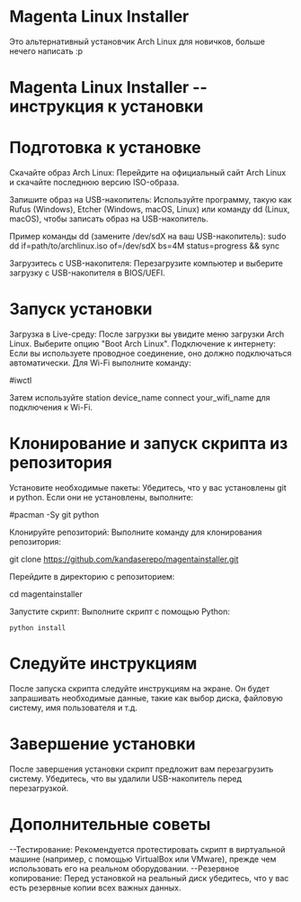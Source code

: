 # Magenta Linux Installer

Это альтернативный установчик Arch Linux для новичков, больше нечего написать :p

# Magenta Linux Installer -- инструкция к установки
# Подготовка к установке

Скачайте образ Arch Linux:
        Перейдите на официальный сайт Arch Linux и скачайте последнюю версию ISO-образа.

Запишите образ на USB-накопитель:
        Используйте программу, такую как Rufus (Windows), Etcher (Windows, macOS, Linux) или команду dd (Linux, macOS), чтобы записать образ на USB-накопитель.

Пример команды dd (замените /dev/sdX на ваш USB-накопитель):
    sudo dd if=path/to/archlinux.iso of=/dev/sdX bs=4M status=progress && sync
    
Загрузитесь с USB-накопителя:
        Перезагрузите компьютер и выберите загрузку с USB-накопителя в BIOS/UEFI.

# Запуск установки

Загрузка в Live-среду:
        После загрузки вы увидите меню загрузки Arch Linux. Выберите опцию "Boot Arch Linux".
Подключение к интернету:
        Если вы используете проводное соединение, оно должно подключаться автоматически. Для Wi-Fi выполните команду:

 #iwctl

Затем используйте station device_name connect your_wifi_name для подключения к Wi-Fi.


# Клонирование и запуск скрипта из репозитория

Установите необходимые пакеты:
Убедитесь, что у вас установлены git и python. Если они не установлены, выполните:

   #pacman -Sy git python

Клонируйте репозиторий:
Выполните команду для клонирования репозитория:

git clone https://github.com/kandaserepo/magentainstaller.git

Перейдите в директорию с репозиторием:

cd magentainstaller

Запустите скрипт:
Выполните скрипт с помощью Python:

    python install

# Следуйте инструкциям

После запуска скрипта следуйте инструкциям на экране. Он будет запрашивать необходимые данные, такие как выбор диска, файловую систему, имя пользователя и т.д.

# Завершение установки

После завершения установки скрипт предложит вам перезагрузить систему. Убедитесь, что вы удалили USB-накопитель перед перезагрузкой.

# Дополнительные советы

--Тестирование: Рекомендуется протестировать скрипт в виртуальной машине (например, с помощью VirtualBox или VMware), прежде чем использовать его на реальном оборудовании.
--Резервное копирование: Перед установкой на реальный диск убедитесь, что у вас есть резервные копии всех важных данных.
